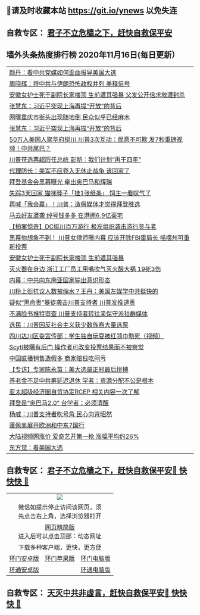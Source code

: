## 📩请及时收藏本站 https://git.io/ynews 以免失连</a>
## 自救专区： [君子不立危樯之下，赶快自救保平安 ](https://github.com/pwgy/td/blob/master/README.md)

## 墙外头条热度排行榜 2020年11月16日(每日更新）

 <table>
<tr><td colspan="2" align="left"><a href="https://xdjygdh.azureedge.net/?name=c1245771&key=wcvptdbtjixsejpn&from=gy2">颜丹：看中共党媒如何歪曲报导美国大选</a></td></tr>
<tr><td colspan="2" align="left"><a href="https://xdjygdh.azureedge.net/?name=c1245777&key=wcvptdbtjixsejpn&from=gy2">周晓辉：将中共与伊朗恐怖政权并列 美释信号</a></td></tr>
<tr><td colspan="2" align="left"><a href="https://xdjygdh.azureedge.net/?name=c1245789&key=wcvptdbtjixsejpn&from=gy2">安徽女护士死于副院长家楼顶 生前遭其强暴 父发公开信求救遭封杀</a></td></tr>
<tr><td colspan="2" align="left"><a href="https://xdjygdh.azureedge.net/?name=c1245658&key=wcvptdbtjixsejpn&from=gy2">张慧东：习近平突现上海再提“开放”的背后</a></td></tr>
<tr><td colspan="2" align="left"><a href="https://xdjygdh.azureedge.net/?name=c1245782&key=wcvptdbtjixsejpn&from=gy2">网曝重庆市街头出现随地倒 民众似乎已经麻木</a></td></tr>
<tr><td colspan="2" align="left"><a href="https://xdjygdh.azureedge.net/?name=c1245793&key=wcvptdbtjixsejpn&from=gy2">张慧东：习近平突现上海再提“开放”的背后</a></td></tr>
<tr><td colspan="2" align="left"><a href="https://xdjygdh.azureedge.net/?name=c1245754&key=wcvptdbtjixsejpn&from=gy2">50万人美国人聚华府挺川 川普3次互动：民意不可欺 发7秒重磅视频！中共尾巴？</a></td></tr>
<tr><td colspan="2" align="left"><a href="https://xdjygdh.azureedge.net/?name=c1245785&key=wcvptdbtjixsejpn&from=gy2">川普获选票超历任总统 彭斯：我们计划“再干四年”</a></td></tr>
<tr><td colspan="2" align="left"><a href="https://xdjygdh.azureedge.net/?name=c1245792&key=wcvptdbtjixsejpn&from=gy2">代理防长：美军不应卷入无休止战争 该回家了</a></td></tr>
<tr><td colspan="2" align="left"><a href="https://xdjygdh.azureedge.net/?name=c1245791&key=wcvptdbtjixsejpn&from=gy2">拜登基金会黑幕曝光 牵出奥巴马和辉瑞</a></td></tr>
<tr><td colspan="2" align="left"><a href="https://xdjygdh.azureedge.net/?name=c1245768&key=wcvptdbtjixsejpn&from=gy2">失踪3天回家 猫咪脖子「挂1张纸条」 饲主一看叹气了</a></td></tr>
<tr><td colspan="2" align="left"><a href="https://xdjygdh.azureedge.net/?name=c1245761&key=wcvptdbtjixsejpn&from=gy2">再喊「我会赢」！川普：造假媒体才觉得拜登胜选</a></td></tr>
<tr><td colspan="2" align="left"><a href="https://xdjygdh.azureedge.net/?name=c1245790&key=wcvptdbtjixsejpn&from=gy2">马云好友遭袭 绰号钱多多 在港拥6.9亿豪宅</a></td></tr>
<tr><td colspan="2" align="left"><a href="https://xdjygdh.azureedge.net/?name=c1245757&key=wcvptdbtjixsejpn&from=gy2">【拍案惊奇】DC挺川百万游行 极左组织袭击游行参与者</a></td></tr>
<tr><td colspan="2" align="left"><a href="https://xdjygdh.azureedge.net/?name=c1245767&key=wcvptdbtjixsejpn&from=gy2">黑幕你想象不到！ 川普女律师曝内幕 应该开除FBI雷局长 摇摆州可重新投票</a></td></tr>
<tr><td colspan="2" align="left"><a href="https://xdjygdh.azureedge.net/?name=c1245769&key=wcvptdbtjixsejpn&from=gy2">安徽女护士死于副院长家楼顶 生前遭其强暴</a></td></tr>
<tr><td colspan="2" align="left"><a href="https://xdjygdh.azureedge.net/?name=c1245783&key=wcvptdbtjixsejpn&from=gy2">灭火器在身边 浙江工厂员工用嘴吹气灭火酿大祸 19死3伤</a></td></tr>
<tr><td colspan="2" align="left"><a href="https://xdjygdh.azureedge.net/?name=c1245787&key=wcvptdbtjixsejpn&from=gy2">内幕：中共向东南亚国家输出意识形态</a></td></tr>
<tr><td colspan="2" align="left"><a href="https://xdjygdh.azureedge.net/?name=c1245774&key=wcvptdbtjixsejpn&from=gy2">川粉上街抗议人数被缩水？王丹：美国左媒学中共挺快的</a></td></tr>
<tr><td colspan="2" align="left"><a href="https://xdjygdh.azureedge.net/?name=c1245784&key=wcvptdbtjixsejpn&from=gy2">疑似“黑命贵”暴徒袭击川普支持者 川普发推谴责</a></td></tr>
<tr><td colspan="2" align="left"><a href="https://xdjygdh.azureedge.net/?name=c1245760&key=wcvptdbtjixsejpn&from=gy2">不满脸书推特审查 川普支持者转往亲保守派社群媒体</a></td></tr>
<tr><td colspan="2" align="left"><a href="https://xdjygdh.azureedge.net/?name=c1245788&key=wcvptdbtjixsejpn&from=gy2">选民：川普因反社会主义获少数族裔大量选票</a></td></tr>
<tr><td colspan="2" align="left"><a href="https://xdjygdh.azureedge.net/?name=c1245800&key=wcvptdbtjixsejpn&from=gy2">四川达川区委宣传部：学生独自玩耍被红领巾勒死（视频）</a></td></tr>
<tr><td colspan="2" align="left"><a href="https://xdjygdh.azureedge.net/?name=c1245786&key=wcvptdbtjixsejpn&from=gy2">Scytl被曝有后门 操作者可改变投票结果而不被察觉</a></td></tr>
<tr><td colspan="2" align="left"><a href="https://xdjygdh.azureedge.net/?name=c1245776&key=wcvptdbtjixsejpn&from=gy2">中国直播销售造假多 商家赔钱吃闷亏</a></td></tr>
<tr><td colspan="2" align="left"><a href="https://xdjygdh.azureedge.net/?name=c1245764&key=wcvptdbtjixsejpn&from=gy2">【专访】专家陈永苗：美大选是正邪最后拼搏</a></td></tr>
<tr><td colspan="2" align="left"><a href="https://xdjygdh.azureedge.net/?name=c1245801&key=wcvptdbtjixsejpn&from=gy2">养老金不足中共筹延迟退休 学者：资源分配不公是根本</a></td></tr>
<tr><td colspan="2" align="left"><a href="https://xdjygdh.azureedge.net/?name=c1245773&key=wcvptdbtjixsejpn&from=gy2">亚太超级经济圈自贸协定RCEP 相关内容一次了解</a></td></tr>
<tr><td colspan="2" align="left"><a href="https://xdjygdh.azureedge.net/?name=c1245316&key=wcvptdbtjixsejpn&from=gy2">拜登是“奥巴马2.0” 台学者：必须清醒</a></td></tr>
<tr><td colspan="2" align="left"><a href="https://xdjygdh.azureedge.net/?name=c1245772&key=wcvptdbtjixsejpn&from=gy2">杨威：川普支持者吹号角 民心向背昭然</a></td></tr>
<tr><td colspan="2" align="left"><a href="https://xdjygdh.azureedge.net/?name=c1245756&key=wcvptdbtjixsejpn&from=gy2">蓬佩奥展开欧洲和中东7国行</a></td></tr>
<tr><td colspan="2" align="left"><a href="https://xdjygdh.azureedge.net/?name=c1245775&key=wcvptdbtjixsejpn&from=gy2">大陆视频网涨价 爱奇艺开第一枪 涨幅平均约26%</a></td></tr>
<tr><td colspan="2" align="left"><a href="https://xdjygdh.azureedge.net/?name=c1245799&key=wcvptdbtjixsejpn&from=gy2">东方觉：看美国大选</a></td></tr>

</table>

 ## 自救专区： [君子不立危樯之下，赶快自救保平安🍎 快快快 📩](https://github.com/pwgy/td/blob/master/README.md)
 
<table>
  <tr>
    <td colspan="3" align="center"><img src="https://cdn.jsdelivr.net/gh/opipe/up/oGate65.jpg"/></td>
  </tr>
  <tr>
    <td colspan="3" align="center">微信如提示停止访问该网页，须<br/>先点击右上角，选择浏览器打开</td>
  <tr>
  <tr>
    <td colspan="3" align="center"><a href="https://gitcdn.xyz/cdn/otiny/up/master/show005.htm">网页精简版</a><br/>进入后可以点击顶部：动态网址</td>
  </tr>
  <tr>
    <td colspan="3" align="center">下载多种客户端，更快，更方便</td>
  <tr>
  <tr>
    <td align="center"><a href="https://cdn.jsdelivr.net/gh/opipe/up/oGatea.apk">环门安卓版</a></td>
    <td align="center"><a href="https://x.co/odisk">环门苹果版</a></td>
    <td align="center"><a href="https://cdn.jsdelivr.net/gh/opipe/up/oGate.zip">环门电脑版</a></td>
  </tr>
  <tr>
    <td align="center"><a href="https://cdn.jsdelivr.net/gh/opipe/up/oPipe.apk">环通安卓版</a></td>
    <td align="center"></td>
    <td align="center"><a href="https://raw.githubusercontent.com/opipe/up/master/oPipe.zip">环通电脑版</a></td>
  </tr>
  
</table>


 ## 自救专区： [天灭中共非虚言，赶快自救保平安🍎 快快快 📩](https://github.com/pwgy/td/blob/master/README.md)
